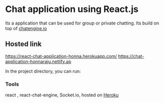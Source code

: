 # Chat application using React.js

Its a  application that can be used for group or private chatting.
Its build on top of [chatengine.io](https://chatengine.io/)

## Hosted link
https://react-chat-application-honna.herokuapp.com/
https://chat-application-honnaraju.netlify.ap

In the project directory, you can run:

### Tools
react , react-chat-engine, Socket.io, hosted on [Heroku](https://heroku.com/ "Heroku web")
